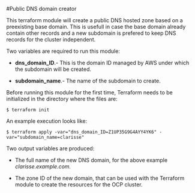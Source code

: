 #Public DNS domain creator

This terraform module will create a public DNS hosted zone based on a preexisting base domain.  This is usefull in case the base domain already contain other records and a new subdomain is prefered to keep DNS records for the cluster independent.

Two variables are required to run this module:

* **dns_domain_ID**.- This is the domain ID managed by AWS under which the subdomain will be created.

* **subdomain_name**.- The name of the subdomain to create.

Before running this module for the first time, Terraform needs to be initialized in the directory where the files are:

```shell
$ terraform init
```

An example execution looks like:

```shell
$ terraform apply -var="dns_domain_ID=Z1UP35G9G4AYY4YK6" -var="subdomain_name=clarisse"
```

Two output variables are produced:

* The full name of the new DNS domain, for the above example _clarisse.example.com._

* The zone ID of the new domain, that can be used with the Terraform module to create the resources for the OCP cluster.
